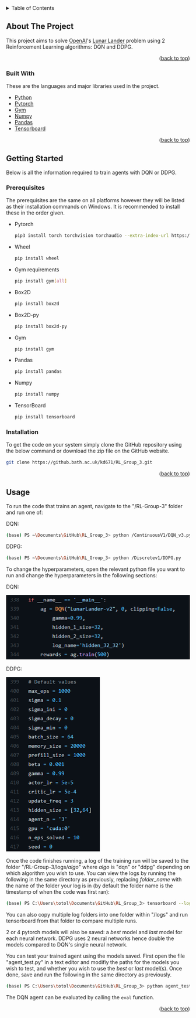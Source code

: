 <div id="top"></div>


<details>
  <summary>Table of Contents</summary>
  <ol>
    <li>
      <a href="#about-the-project">About The Project</a>
      <ul>
        <li><a href="#built-with">Built With</a></li>
      </ul>
    </li>
    <li>
      <a href="#getting-started">Getting Started</a>
      <ul>
        <li><a href="#prerequisites">Prerequisites</a></li>
        <li><a href="#installation">Installation</a></li>
      </ul>
    </li>
    <li><a href="#usage">Usage</a></li>
    <li><a href="#roadmap">Roadmap</a></li>
    <li><a href="#contributing">Contributing</a></li>
    <li><a href="#license">License</a></li>
    <li><a href="#contact">Contact</a></li>
    <li><a href="#acknowledgments">Acknowledgments</a></li>
  </ol>
</details>



## About The Project

This project aims to solve [OpenAI](https://openai.com)'s [Lunar Lander](https://gym.openai.com/envs/LunarLander-v2) problem using 2 Reinforcement Learning algorithms: DQN and DDPG.

<p align="right">(<a href="#top">back to top</a>)</p>



### Built With

These are the languages and major libraries used in the project.

* [Python](https://python.org)
* [Pytorch](https://pytorch.org)
* [Gym](https://gym.openai.com)
* [Numpy](https://numpy.org)
* [Pandas](https://pandas.pydata.org)
* [Tensorboard](https://tensorflow.org/tensorboard)


<p align="right">(<a href="#top">back to top</a>)</p>



## Getting Started

Below is all the information required to train agents with DQN or DDPG.

### Prerequisites

The prerequisites are the same on all platforms however they will be listed as their installation commands on Windows. It is recommended to install these in the order given.
* Pytorch
  ```sh
  pip3 install torch torchvision torchaudio --extra-index-url https://download.pytorch.org/whl/cu113
  ```
* Wheel
  ```sh
  pip install wheel
  ```
* Gym requirements
  ```sh
  pip install gym[all]
  ```
* Box2D
  ```sh
  pip install box2d
  ```
* Box2D-py
  ```sh
  pip install box2d-py
  ```
* Gym
  ```sh
  pip install gym
  ```
* Pandas
  ```sh
  pip install pandas
  ```
* Numpy
  ```sh
  pip install numpy
  ```
* TensorBoard
  ```sh
  pip install tensorboard
  ```

### Installation

To get the code on your system simply clone the GitHub repository using the below command or download the zip file on the GitHub website.

   ```sh
   git clone https://github.bath.ac.uk/kd671/RL_Group_3.git
   ```
<p align="right">(<a href="#top">back to top</a>)</p>



## Usage

To run the code that trains an agent, navigate to the "/RL-Group-3" folder and run one of:

DQN:

```sh
(base) PS ~\Documents\GitHub\RL_Group_3> python /ContinuousV1/DQN_v3.py
```

DDPG:

```sh
(base) PS ~\Documents\GitHub\RL_Group_3> python /Discretev1/DDPG.py
```

To change the hyperparameters, open the relevant python file you want to run and change the hyperparameters in the following sections:

DQN:

![DQN Params Change Location](/dqn_param_change.png)

DDPG:

![DDPG Params Change Location](/ddpg_param_change.png)

Once the code finishes running, a log of the training run will be saved to the folder "/RL-Group-3/logs/*algo*" where *algo* is "dqn" or "ddpg" depending on which algorithm you wish to use. You can view the logs by running the following in the same directory as previously, replacing *folder_name* with the name of the folder your log is in (by default the folder name is the timestamp of when the code was first ran):
```sh
(base) PS C:\Users\totol\Documents\GitHub\RL_Group_3> tensorboard --logdir=./logs/folder_name
```

You can also copy multiple log folders into one folder within "/logs" and run tensorboard from that folder to compare multiple runs.

2 or 4 pytorch models will also be saved: a *best* model and *last* model for each neural network. DDPG uses 2 neural networks hence double the models compared to DQN's single neural network.

You can test your trained agent using the models saved. First open the file "agent_test.py" in a text editor and modifiy the paths for the models you wish to test, and whether you wish to use the *best* or *last* model(s). Once done, save and run the following in the same directory as previously.
```sh
(base) PS C:\Users\totol\Documents\GitHub\RL_Group_3> python agent_test.py
```

The DQN agent can be evaluated by calling the `eval` function.

<p align="right">(<a href="#top">back to top</a>)</p>
